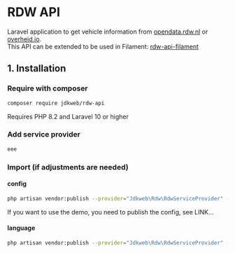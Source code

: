 # RDW API
Laravel application to get vehicle information from [opendata.rdw.nl](https://opendata.rdw.nl) or [overheid.io](https://overheid.io). \
This API can be extended to be used in Filament: [rdw-api-filament](https://github.com/jdkweb/rdw-api-filament)

## 1. Installation

### Require with composer
```bash
composer require jdkweb/rdw-api
```
Requires PHP 8.2 and Laravel 10 or higher
### Add service provider
```bash
eee
```
### Import (if adjustments are needed)
#### config
```bash
php artisan vendor:publish --provider="Jdkweb\Rdw\RdwServiceProvider" --tag="config"
```
If you want to use the demo, you need to publish the config, see LINK...
#### language
```bash
php artisan vendor:publish --provider="Jdkweb\Rdw\RdwServiceProvider" --tag="lang"
```
